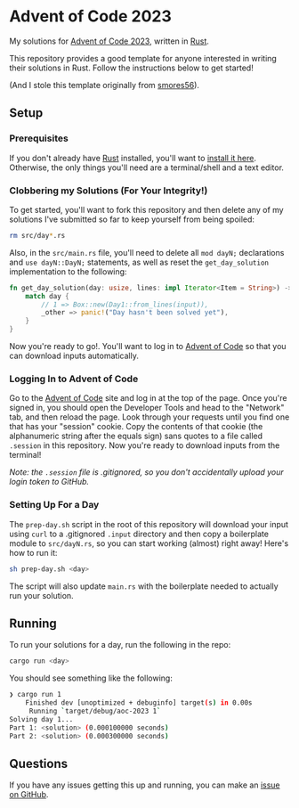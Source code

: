 Advent of Code 2023
===================

My solutions for [Advent of Code 2023][aoc 2023], written in [Rust][rust].

This repository provides a good template for anyone interested in writing
their solutions in Rust. Follow the instructions below to get started!

(And I stole this template originally from [smores56](https://github.com/smores56/aoc-2022)).

## Setup

### Prerequisites

If you don't already have [Rust][rust] installed, you'll want to
[install it here][install rust]. Otherwise, the only things you'll need
are a terminal/shell and a text editor.

### Clobbering my Solutions (For Your Integrity!)

To get started, you'll want to fork this repository and then delete any
of my solutions I've submitted so far to keep yourself from being spoiled:

```bash
rm src/day*.rs
```

Also, in the `src/main.rs` file, you'll need to delete all `mod dayN;`
declarations and `use dayN::DayN;` statements, as well as reset the
`get_day_solution` implementation to the following:

```rust
fn get_day_solution(day: usize, lines: impl Iterator<Item = String>) -> Box<dyn DaySolution> {
    match day {
        // 1 => Box::new(Day1::from_lines(input)),
        _other => panic!("Day hasn't been solved yet"),
    }
}
```

Now you're ready to go!. You'll want to log in to [Advent of Code][aoc 2023]
so that you can download inputs automatically.

### Logging In to Advent of Code

Go to the [Advent of Code][aoc 2023] site and log in at the top of the
page. Once you're signed in, you should open the Developer Tools and head
to the "Network" tab, and then reload the page. Look through your requests
until you find one that has your "session" cookie. Copy the contents of
that cookie (the alphanumeric string after the equals sign) sans quotes to
a file called `.session` in this repository. Now you're ready to download
inputs from the terminal!

_Note: the `.session` file is .gitignored, so you don't accidentally upload_
_your login token to GitHub._

### Setting Up For a Day

The `prep-day.sh` script in the root of this repository will download your
input using `curl` to a .gitignored `.input` directory and then copy a
boilerplate module to `src/dayN.rs`, so you can start working (almost)
right away! Here's how to run it:

```bash
sh prep-day.sh <day>
```

The script will also update `main.rs` with the boilerplate needed to
actually run your solution.

## Running

To run your solutions for a day, run the following in the repo:

```bash
cargo run <day>
```

You should see something like the following:

```bash
❯ cargo run 1
    Finished dev [unoptimized + debuginfo] target(s) in 0.00s
     Running `target/debug/aoc-2023 1`
Solving day 1...
Part 1: <solution> (0.000100000 seconds)
Part 2: <solution> (0.000300000 seconds)
```

## Questions

If you have any issues getting this up and running, you can make an
[issue on GitHub][make issue].


[aoc 2023]: https://adventofcode.com/2023
[rust]: https://rust-lang.org
[install rust]: https://www.rust-lang.org/tools/install
[make issue]: https://github.com/bjoernd/aoc-2023/issues/new
